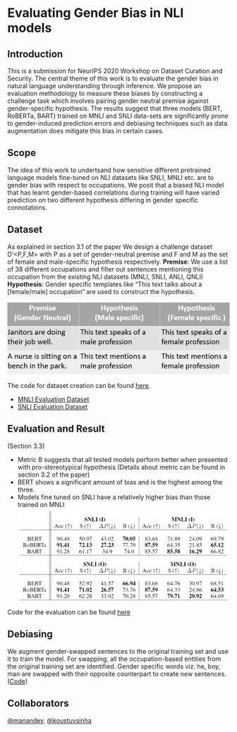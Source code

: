 # Evaluating Gender Bias in NLI models

## Introduction

This is a submission for NeurIPS 2020 Workshop on Dataset Curation and Security. The central theme of this work is to evaluate the gender bias in natural language understanding through inference. We propose an evaluation methodology to measure these biases by constructing a challenge task which involves pairing gender neutral premise against gender-specific hypothesis. The results suggest that three models (BERT, RoBERTa, BART) trained on MNLI and SNLI data-sets are significantly prone to gender-induced prediction errors and debiasing techniques such as data augmentation does mitigate this bias in certain cases.

## Scope

The idea of this work to undertsand how sensitive different pretrained language models fine-tuned on NLI datasets like SNLI, MNLI etc. are to gender bias with respect to occupations. We posit that a biased NLI model that has learnt gender-based correlations during training will have varied prediction on two different hypothesis differing in gender specific connotations.

## Dataset

As explained in section 3.1 of the paper We design a challenge dataset D’<P,F,M> with P as a set of gender-neutral premise and F and M as the set of female and male-specific hypothesis respectively.
**Premise**: We use a list of 38 different occupations and filter out sentences mentioning this occupation from the existing NLI datasets (MNLI, SNLI, ANLI, QNLI)
**Hypothesis**: Gender specific templates like “This text talks about a [female/male] occupation” are used to construct the hypothesis.


![Dataset Structure](images/dataset_structure.png)

The code for dataset creation can be found [here](Evaluation_Dataset_Creation.ipynb). 
- [MNLI Evaluation Dataset](MNLI_Evaluation_Set.xlsx) 
- [SNLI Evaluation Dataset](SNLI_Evaluation_Set.xlsx)

## Evaluation and Result
(Section 3.3)
- Metric B suggests that all tested models perform better when presented with pro-stereotypical hypothesis (Details about metric can be found in section 3.2 of the paper)
- BERT shows a significant amount of bias and is the highest among the three.
- Models fine tuned on SNLI have a relatively higher bias than those trained on MNLI
![Results](images/results.png)

Code for the evaluation can be found [here](https://github.com/shanyas10/Evaluating-gender-bias/blob/master/Predictions.ipynb)

## Debiasing

We augment gender-swapped sentences to the original training set and use it to train the model. For swapping, all the occupation-based entities from the original training set are identified. Gender specific words viz. he, boy, man are swapped with their opposite counterpart to create new sentences. ([Code](https://github.com/shanyas10/Evaluating-gender-bias/blob/master/Augmentation_Dataset_Creation.ipynb))

## Collaborators

[@manandey](https://github.com/manandey), [@koustuvsinha](https://github.com/koustuvsinha)





